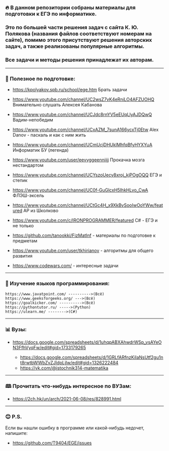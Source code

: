 ### 🔥 В данном репозитории собраны материалы для подготовки к ЕГЭ по информатике. 
### Это по большей части решения задач с сайта К. Ю. Полякова (названия файлов соответствуют номерам на сайте), помимо этого присутствуют решения авторских задач, а также     реализованы популярные алгоритмы. 
### Все задачи и методы решения принадлежат их авторам.

***

### 🧠 Полезное по подготовке: 


+  https://kpolyakov.spb.ru/school/ege.htm  Брать задачи

+ https://www.youtube.com/channel/UC2wsZ7vK4eRniLO4AFZUOHQ Внимательно слушать Алексея Кабанова

+ https://www.youtube.com/channel/UCJdc8rnYV5eEUqLlyAJDQwQ Вадим-непобедим

+ https://www.youtube.com/channel/UCxAZM_7sunA166ycxTj0Etw  Alex Danov - паскаль и как с ним жить

+ https://www.youtube.com/channel/UCmUcjDHUkIMhfqBfyHYXYuA Информатик БУ (легенда)

+ https://www.youtube.com/user/eevvggeenniijj Прокачка мозга нестандартом 

+ https://www.youtube.com/channel/UCYszoUecy8xroj_kjPOgOQQ ЕГЭ и степик

+ https://www.youtube.com/channel/UC0f-GuGlcxH5IhkHLvo_CwA  ФЛЭШ-эксель

+ https://www.youtube.com/channel/UCtGc4H_x9XkBvSooIwOoYWw/featured АР из Школково 

+ https://www.youtube.com/c/IRONPROGRAMMER/featured C# - ЕГЭ и не только

+ https://github.com/tanookki/FizMatInf - материалы по подготовке к предметам

+ https://www.youtube.com/user/tkhirianov  - алгоритмы для общего развития

+ https://www.codewars.com/ - интересные задачи

---

### 👅 Изучение языков программирования:

    https://www.javatpoint.com/ ---------->(Всё)
    https://www.geeksforgeeks.org/ --->(Всё)
    https://goalkicker.com/ ---------->(Всё)
    https://pythontutor.ru/ ----->(Python)
    https://ulearn.me/ -------->(C#)

---

### 📊 Вузы: 

* https://docs.google.com/spreadsheets/d/1uhqpABXAhwdrWSp_vsAYeON3FfhVyqFw/edit#gid=1733179265

    * https://docs.google.com/spreadsheets/d/1GRLfARfnzKiIaNsUtf2gu1nt8rwtbWWbZvZJIdpLjIw/edit#gid=1326222484
    * https://vk.com/@istochnik314-matematika

---

### 🕮 Прочитать что-нибудь интересное по ВУЗам:

* https://2ch.hk/un/arch/2021-06-08/res/828991.html

---

### 😊 P.S.

Если вы нашли ошибку в программе или какой-нибудь недочет, напишите:

* https://github.com/T9404/EGE/issues







